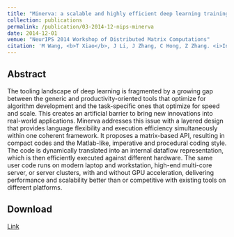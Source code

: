 ```yaml
---
title: "Minerva: a scalable and highly efficient deep learning training platform"
collection: publications
permalink: /publication/03-2014-12-nips-minerva
date: 2014-12-01
venue: "NeurIPS 2014 Workshop of Distributed Matrix Computations"
citation: 'M Wang, <b>T Xiao</b>, J Li, J Zhang, C Hong, Z Zhang. <i>In NeurIPS 2014 workshop of Distributed Matrix Computations</i>. <b> NeurIPS 2014 Workshop</b>'
---
```




## Abstract
The tooling landscape of deep learning is fragmented by a growing gap between the generic and productivity-oriented tools that optimize for algorithm development and the task-specific ones that optimize for speed and scale. This creates an artificial barrier to bring new innovations into real-world applications. Minerva addresses this issue with a layered design that provides language flexibility and execution efficiency simultaneously within one coherent framework. It proposes a matrix-based API, resulting in compact codes and the Matlab-like, imperative and procedural coding style. The code is dynamically translated into an internal dataflow representation, which is then efficiently executed against different hardware. The same user code runs on modern laptop and workstation, high-end multi-core server, or server clusters, with and without GPU acceleration, delivering performance and scalability better than or competitive with existing tools on different platforms.

## Download
[Link](https://www.microsoft.com/en-us/research/wp-content/uploads/2014/11/minerva.pdf)

